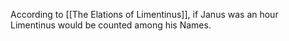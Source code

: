 According to [[The Elations of Limentinus]], if Janus was an hour Limentinus would be counted among his Names.